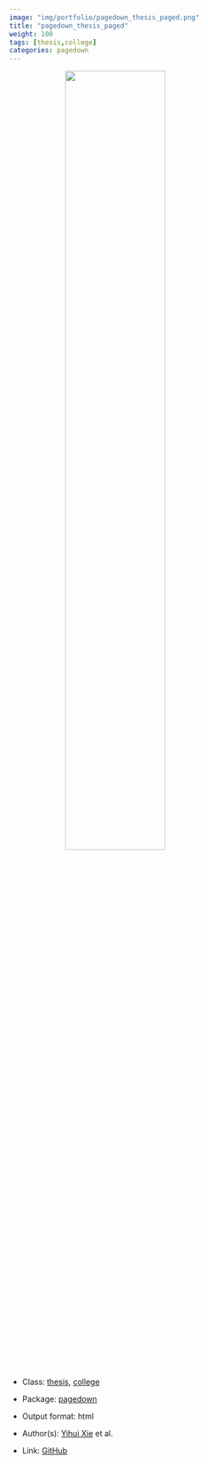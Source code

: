 ```yaml
---
image: "img/portfolio/pagedown_thesis_paged.png"
title: "pagedown_thesis_paged"
weight: 100
tags: [thesis,college]
categories: pagedown
---
```




<!--more-->

<a href="../../img/portfolio/pagedown_thesis_paged.png"><img class = "jf-image-shadow" src="../../img/portfolio/pagedown_thesis_paged.png" style="display: block; margin: auto;" width="60%"></a>

- Class: [thesis](../../tags/thesis), [college](../../tags/college)
- Package: [pagedown](pagedown)
- Output format: html

- Author(s): [Yihui Xie](https://yihui.org/) et al.
- Link: [GitHub](https://github.com/rstudio/pagedown)


